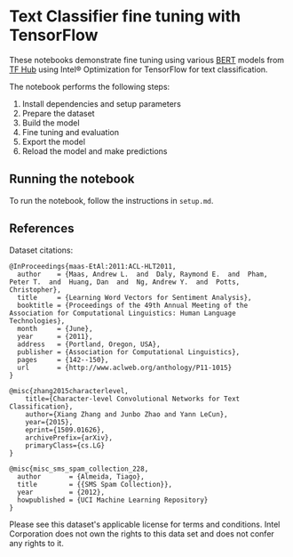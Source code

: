 # Text Classifier fine tuning with TensorFlow

These notebooks demonstrate fine tuning using various [BERT](https://arxiv.org/abs/1810.04805) models
from [TF Hub](https://tfhub.dev) using Intel® Optimization for TensorFlow for text classification.

The notebook performs the following steps:
1. Install dependencies and setup parameters
1. Prepare the dataset
1. Build the model
1. Fine tuning and evaluation
1. Export the model
1. Reload the model and make predictions

## Running the notebook

To run the notebook, follow the instructions in `setup.md`.

## References

Dataset citations:
```
@InProceedings{maas-EtAl:2011:ACL-HLT2011,
  author    = {Maas, Andrew L.  and  Daly, Raymond E.  and  Pham, Peter T.  and  Huang, Dan  and  Ng, Andrew Y.  and  Potts, Christopher},
  title     = {Learning Word Vectors for Sentiment Analysis},
  booktitle = {Proceedings of the 49th Annual Meeting of the Association for Computational Linguistics: Human Language Technologies},
  month     = {June},
  year      = {2011},
  address   = {Portland, Oregon, USA},
  publisher = {Association for Computational Linguistics},
  pages     = {142--150},
  url       = {http://www.aclweb.org/anthology/P11-1015}
}

@misc{zhang2015characterlevel,
    title={Character-level Convolutional Networks for Text Classification},
    author={Xiang Zhang and Junbo Zhao and Yann LeCun},
    year={2015},
    eprint={1509.01626},
    archivePrefix={arXiv},
    primaryClass={cs.LG}
}

@misc{misc_sms_spam_collection_228,
  author       = {Almeida, Tiago},
  title        = {{SMS Spam Collection}},
  year         = {2012},
  howpublished = {UCI Machine Learning Repository}
}
```
Please see this dataset's applicable license for terms and conditions. Intel Corporation does not own the rights to this data set and does not confer any rights to it.
